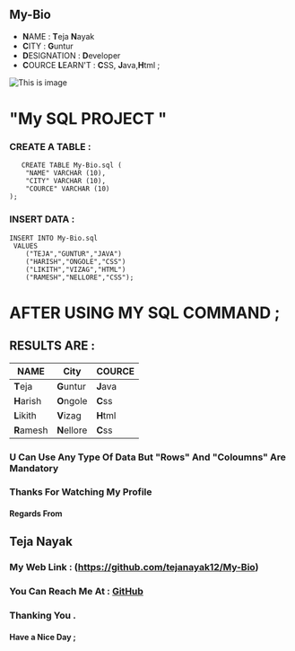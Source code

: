 ## **M**y-**B**io

 - **N**AME : **T**eja **N**ayak
- **C**ITY : **G**untur
- **D**ESIGNATION : **D**eveloper
- **C**OURCE **L**EARN'T : **C**SS, **J**ava,**H**tml ;


![This is image](https://avatars.githubusercontent.com/u/118418860?v=4)

# "My SQL PROJECT "
### CREATE A TABLE :
``` 
   CREATE TABLE My-Bio.sql (
    "NAME" VARCHAR (10),
    "CITY" VARCHAR (10),
    "COURCE" VARCHAR (10)
);
```
### INSERT DATA :
```
INSERT INTO My-Bio.sql 
 VALUES 
    ("TEJA","GUNTUR","JAVA")
    ("HARISH","ONGOLE","CSS")
    ("LIKITH","VIZAG","HTML")
    ("RAMESH","NELLORE","CSS");
```
# AFTER USING MY SQL COMMAND ;
## RESULTS ARE :
| NAME | City | COURCE |
| -----| -----| -------|
|**T**eja|**G**untur|**J**ava|
|**H**arish|**O**ngole|**C**ss|
|**L**ikith|**V**izag|**H**tml|
|**R**amesh|**N**ellore|**C**ss|

### U Can Use Any Type Of Data But "**R**ows" And "**Coloumns**" Are Mandatory

### Thanks For Watching My Profile 

#### Regards From

## Teja Nayak
### My Web Link : (https://github.com/tejanayak12/My-Bio) 
### You Can Reach Me At : [GitHub](https://github.com/tejanayak12/My-Bio)

### Thanking You .

#### Have a Nice Day ;
